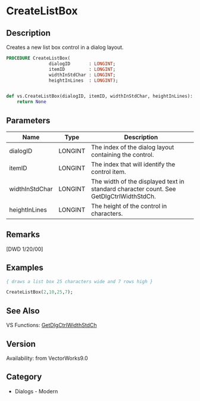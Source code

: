 # CreateListBox

## Description
Creates a new list box control in a dialog layout.

```pascal
PROCEDURE CreateListBox(
				dialogID       : LONGINT;
				itemID         : LONGINT;
				widthInStdChar : LONGINT;
				heightInLines  : LONGINT);
```

```python

def vs.CreateListBox(dialogID, itemID, widthInStdChar, heightInLines):
    return None
```

## Parameters
|Name|Type|Description|
|---|---|---|
|dialogID|LONGINT|The index of the dialog layout containing the control.|
|itemID|LONGINT|The index that will identify the control item.|
|widthInStdChar|LONGINT|The width of the displayed text in standard character count. See GetDlgCtrlWidthStdCh.|
|heightInLines|LONGINT|The height of the control in characters.|

## Remarks
[DWD 1/20/00]

## Examples
```pascal
{ draws a list box 25 characters wide and 7 rows high }

CreateListBox(2,10,25,7);


```

## See Also
VS Functions:
[GetDlgCtrlWidthStdCh](GetDlgCtrlWidthStdCh.md)

## Version
Availability: from VectorWorks9.0
## Category
* Dialogs - Modern

